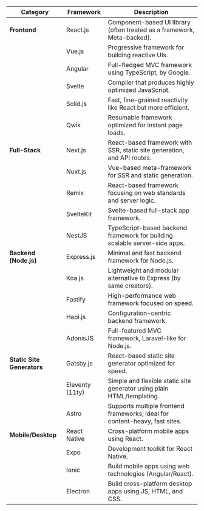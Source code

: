 | **Category**              | **Framework**       | **Description**                                                                 |
|---------------------------|----------------------|----------------------------------------------------------------------------------|
| **Frontend**              | React.js             | Component-based UI library (often treated as a framework, Meta-backed).         |
|                           | Vue.js               | Progressive framework for building reactive UIs.                                |
|                           | Angular              | Full-fledged MVC framework using TypeScript, by Google.                         |
|                           | Svelte               | Compiler that produces highly optimized JavaScript.                             |
|                           | Solid.js             | Fast, fine-grained reactivity like React but more efficient.                    |
|                           | Qwik                 | Resumable framework optimized for instant page loads.                           |
| **Full-Stack**            | Next.js              | React-based framework with SSR, static site generation, and API routes.         |
|                           | Nuxt.js              | Vue-based meta-framework for SSR and static generation.                         |
|                           | Remix                | React-based framework focusing on web standards and server logic.               |
|                           | SvelteKit            | Svelte-based full-stack app framework.                                          |
|                           | NestJS               | TypeScript-based backend framework for building scalable server-side apps.      |
| **Backend (Node.js)**     | Express.js           | Minimal and fast backend framework for Node.js.                                 |
|                           | Koa.js               | Lightweight and modular alternative to Express (by same creators).              |
|                           | Fastify              | High-performance web framework focused on speed.                                |
|                           | Hapi.js              | Configuration-centric backend framework.                                        |
|                           | AdonisJS             | Full-featured MVC framework, Laravel-like for Node.js.                          |
| **Static Site Generators**| Gatsby.js            | React-based static site generator optimized for speed.                          |
|                           | Eleventy (11ty)      | Simple and flexible static site generator using plain HTML/templating.          |
|                           | Astro                | Supports multiple frontend frameworks; ideal for content-heavy, fast sites.     |
| **Mobile/Desktop**        | React Native         | Cross-platform mobile apps using React.                                         |
|                           | Expo                 | Development toolkit for React Native.                                           |
|                           | Ionic                | Build mobile apps using web technologies (Angular/React).                       |
|                           | Electron             | Build cross-platform desktop apps using JS, HTML, and CSS.                      |
